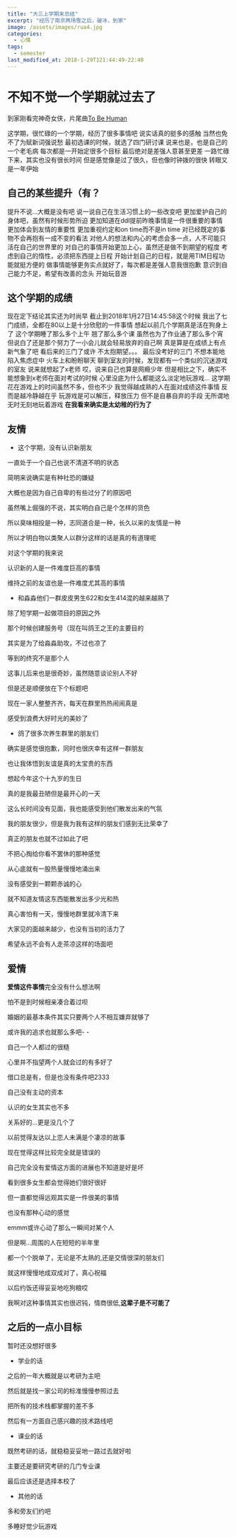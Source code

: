 ```yaml
---
title: "大三上学期末总结"
excerpt: "经历了南京两场雪之后，破冰，到家"
image: /assets/images/rua4.jpg
categories:
  - 心情
tags:
  - semester
last_modified_at: 2018-1-29T121:44:49-22:40
---
```

# 不知不觉一个学期就过去了

到家刚看完神奇女侠，片尾曲[To Be Human](http://music.163.com/#/song?id=480409512&market=baiduqk)

这学期，很忙碌的一个学期，经历了很多事情吧
说实话真的挺多的感触
当然也免不了为赋新词强说愁
最初选课的时候，就选了四门研讨课
说来也是，也是自己的一个老毛病
每次都是一开始定很多个目标
最后绝对是差强人意甚至更差
一路忙碌下来，其实也没有很长时间
但是感觉像是过了很久，但也像时钟拨的很快
转眼又是一年伊始

## 自己的某些提升（有？

提升不说...大概是没有吧
说一说自己在生活习惯上的一些改变吧
更加爱护自己的身体吧，虽然有时候形势所迫
更加知道在ddl提前昨晚事情是一件很重要的事情
更加体会到友情的重要性
更加重视约定和on time而不是in time
对已经既定的事物不会再抱有一成不变的看法
对他人的想法和内心的考虑会多一点，人不可能只活在自己的世界里的
对自己的事情开始更加上心，虽然还是做不到期望的程度
考虑到自己的惰性，必须把东西提上日程
开始计划自己的日程，就是用TIM日程功能就挺方便的
做事情能够更务实点就好了，每次都是差强人意我很抱歉
意识到自己能力不足，希望有改善的念头
开始玩音游


## 这个学期的成绩

现在定下结论其实还为时尚早
截止到2018年1月27日14:45:58这个时候
我出了七门成绩，全都在80以上是十分欣慰的一件事情
想起以前几个学期真是活在狗身上了
这个学期睡了那么多个上午
翘了那么多个课
虽然也为了作业通了那么多个宵
但说白了还是那个努力了一小会儿就会轻易放弃的自己啊
真是算是在成绩上有点新气象了吧
看后来的三门了或许
不太抱期望。。。
最后没考好的三门
不想本能地陷入焦虑症中
火车上和盼盼聊天
聊到室友的时候，发现都有一个类似的沉迷游戏的室友
说来就想起了x老师
哎，说来自己也算是网瘾少年
但是相比之下，确实不能想象到x老师在面对考试的时候
心里没底为什么都能这么淡定地玩游戏...
这学期花在游戏上的时间虽然不多，但也不少
我觉得越成熟的人在面对成绩这件事情
反而是越冷静越在乎 
玩游戏是可以解压，释放压力
但不是自暴自弃的手段
无所谓地无时无刻地玩着游戏
**在我看来确实是太幼稚的行为了**


## 友情

* 这个学期，没有认识新朋友

一直处于一个自己也说不清道不明的状态

简明来说确实是有种社恐的嫌疑

大概也是因为自己自卑的有些过分了的原因吧

虽然嘴上倔强的不说，其实明白自己是个怎样的货色

所以臭味相投是一种，志同道合是一种，长久以来的友情是一种

所以才明白物以类聚人以群分这样的话是真的有道理呢

对这个学期的我来说

认识新的人是一件难度巨高的事情

维持之前的友谊也是一件难度尤其高的事情

* 和淼淼他们一群皮皮男生622和女生414混的越来越熟了

除了短学期一起做项目的原因之外

那个时候创建服务号（现在叫鸽王之王的主要目的

其实是为了给淼淼助攻，不过也凉了

等到的终究不是那个人

这事儿后来也是很奇妙，虽然随意谈论别人不好

但是还是顺便放在下个标题吧

现在一家人整整齐齐，每天在群里热热闹闹真是

感受到浪费大好时光的美妙了

* 鸽了很多次养生群里的朋友们

确实是感觉很抱歉，同时也很庆幸有这样一群朋友

也让我体悟到友谊是真的太宝贵的东西

想起今年这个十九岁的生日

真的是我最丑陋但是最开心的一天

这么长时间没有见面，我也能感受到他们散发出来的气氛

我的朋友很少，但是我为我有这样的朋友们感到无比荣幸了

真正的朋友也就不过如此了吧

不把心掏给你看不罢休的那种感觉

从心底就有一股热量慢慢地涌出来

没有感受到一颗颗赤诚的心

就不知道友情这东西能散发出多少光和热

真心害怕有一天，慢慢地群里就冷清下来

大家见的面越来越少，也没有当初的活力了

希望永远不会有人走茶凉这样的场面吧

## 爱情

**爱情这件事情**完全没有什么想法啊

怕不是到时候相亲凑合着过呗

婚姻的最基本条件其实只要两个人不相互嫌弃就够了

或许我的追求也就那么多吧- -

自己一个人都过的很糙

心里并不指望两个人就会过的有多好了

借口总是有，但是也没有条件吧2333

自己没有主动的资本

认识的女生其实也不多

关系好的...更是没几个了

以前觉得友达以上恋人未满是个凄凉的故事

现在觉得这样比较完全就是错误的

自己完全没有爱情这方面的进展也不知道是好是坏

看到很多女生都会觉得她们很好很好

但一直都觉得远观其实是一件很美的事情

也没有那种心动的感觉

emmm或许心动了那么一瞬间对某个人

但是啊...周围的人在短短的半年里

都一个个脱单了，无论是不太熟的,还是交情很深的朋友们

就这样慢慢地成双成对了，真心祝福

以后约饭还得妥妥地吃狗粮哎

我啊对这种事情其实也很迟钝，情商很低,**这辈子是不可能了**

## 之后的一点小目标

暂时还没想好很多

* 学业的话

之后的一年大概就是以考研为主吧

然后就是找一家公司的标准慢慢参照过去

把所有的技术栈都掌握的差不多

然后有一方面自己感兴趣的技术路线吧

* 课业的话

既然考研的话，就稳稳妥妥地一路过去就好啦

主要还是要研究考研的几门专业课

最后应该还是选择本校了

* 其他的话

多和旁友们约吧

多睡好觉少玩游戏
